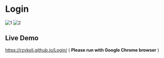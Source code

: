# Login
![1](https://user-images.githubusercontent.com/100797809/173208444-bb3b3d3d-7e82-46ed-87da-44f43552b7b7.png)
![2](https://user-images.githubusercontent.com/100797809/173208448-b075ea3f-fb9e-4f41-85c0-0bd83a449f6a.png)
## Live Demo
https://rzvkoli.github.io/Login/ ( **Please run with Google Chrome browser** )
